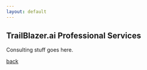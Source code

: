 ```yaml
---
layout: default
---
```


## TrailBlazer.ai Professional Services

Consulting stuff goes here.

[back](./)
